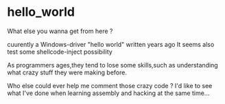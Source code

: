 # hello_world
What else you wanna get from here ?


cuurently a Windows-driver "hello world" written years ago
It seems also test some shellcode-inject possibility

As programmers ages,they tend to lose some skills,such as understanding what crazy stuff they were making before.

Who else could ever help me comment those crazy code ?
I'd like to see what I've done when learning assembly and hacking at the same time...

